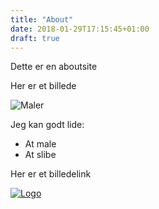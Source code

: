 ```yaml
---
title: "About"
date: 2018-01-29T17:15:45+01:00
draft: true
---
```


Dette er en aboutsite


Her er et billede

![Maler](../img/maler1.jpg)

Jeg kan godt lide:

* At male
* At slibe


Her er et billedelink

[![Logo](../img/logo.png)](https://www.malermortensen.dk)
